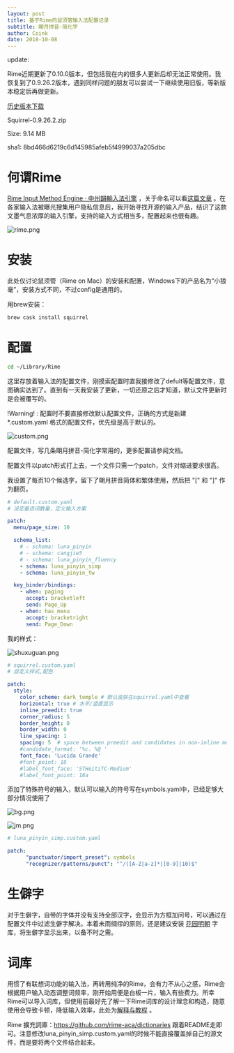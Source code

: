 ```yaml
---
layout: post
title: 基于Rime的鼠须管输入法配置记录
subtitle: 朙月拼音-简化字
author: Coink
date: 2018-10-08
---
```




update:

Rime近期更新了0.10.0版本，但包括我在内的很多人更新后却无法正常使用。我恢复到了0.9.26.2版本，遇到同样问题的朋友可以尝试一下继续使用旧版，等新版本稳定后再做更新。

[历史版本下载](https://bintray.com/lotem/rime/Squirrel)


Squirrel-0.9.26.2.zip

Size: 9.14 MB

sha1: 8bd466d6219c6d145985afeb5f4999037a205dbc



# 何谓Rime

[Rime Input Method Engine · 中州韻輸入法引擎](https://rime.im/) ，关于命名可以看[这篇文章](https://rime.im/blog/2016/04/14/qna-in-mtvu/) 。在各家输入法被曝光搜集用户隐私信息后，我开始寻找开源的输入产品，结识了这款文墨气息浓厚的输入引擎，支持的输入方式相当多，配置起来也很有趣。

![rime.png](https://i.loli.net/2018/10/08/5bbb65acac5bf.png)



# 安装

此处仅讨论鼠须管（Rime on Mac）的安装和配置，Windows下的产品名为“小狼毫”，安装方式不同，不过config是通用的。

用brew安装：

```bash
brew cask install squirrel
```
# 配置

```bash
cd ~/Library/Rime
```

这里存放着输入法的配置文件，刚摸索配置时直我接修改了defult等配置文件，意图确实达到了。直到有一天我安装了更新，一切还原之后才知道，默认文件更新时是会被覆写的。

!Warning! : 配置时不要直接修改默认配置文件，正确的方式是新建 *.custom.yaml 格式的配置文件，优先级是高于默认的。

![custom.png](https://i.loli.net/2018/10/08/5bbb707ca692d.png)



配置文件，写几条朙月拼音-简化字常用的，更多配置请参阅文档。

配置文件以patch形式打上去，一个文件只需一个patch，文件对缩进要求很高。

我设置了每页10个候选字，留下了朙月拼音简体和繁体使用，然后把 "[" 和 "]" 作为翻页。

```yaml
# default.custom.yaml
# 设定备选词数量，定义输入方案

patch:
  menu/page_size: 10

  schema_list:
    # - schema: luna_pinyin
    # - schema: cangjie5
    # - schema: luna_pinyin_fluency
    - schema: luna_pinyin_simp
    - schema: luna_pinyin_tw

  key_binder/bindings:
    - when: paging
      accept: bracketleft
      send: Page_Up
    - when: has_menu
      accept: bracketright
      send: Page_Down

```

我的样式：

![shuxuguan.png](https://i.loli.net/2018/10/08/5bbb73cee23d6.png)

```yaml
# squirrel.custom.yaml
# 自定义样式,配色

patch:
  style:
    color_scheme: dark_temple # 默认皮肤在squirrel.yaml中查看
    horizontal: true # 水平/竖直显示
    inline_preedit: true
    corner_radius: 5
    border_height: 0
    border_width: 0
    line_spacing: 1
    spacing: 5  # space between preedit and candidates in non-inline mode
    #candidate_format: '%c. %@ '
    font_face: 'Lucida Grande'
    #font_point: 18 
    #label_font_face: 'STHeitiTC-Medium'
    #label_font_point: 18a
```

添加了特殊符号的输入，默认可以输入的符号写在symbols.yaml中，已经足够大部分情况使用了

![bg.png](https://i.loli.net/2018/10/08/5bbb77627063e.png)

![jm.png](https://i.loli.net/2018/10/08/5bbb77627a063.png)



```yaml
# luna_pinyin_simp.custom.yaml

patch:
      "punctuator/import_preset": symbols
      "recognizer/patterns/punct": "^/([A-Z|a-z]*|[0-9]|10)$"
```





# 生僻字

对于生僻字，自带的字体并没有支持全部汉字，会显示为方框加问号，可以通过在配置文件中过滤生僻字解决。本着未雨绸缪的原则，还是建议安装 [花园明朝](http://fonts.jp/hanazono) 字库，将生僻字显示出来，以备不时之需。



# 词库

用惯了有联想词功能的输入法，再转用纯净的Rime，会有力不从心之感，Rime会根据用户输入动态调整词频率，刚开始用便是白板一片，输入有些费力。所幸Rime可以导入词库，但使用前最好先了解一下Rime词库的设计理念和构造，随意使用会导致卡顿，降低输入效率，此处为[解释与教程](http://tieba.baidu.com/p/2757690418) 。

Rime 擴充詞庫：https://github.com/rime-aca/dictionaries  跟着README走即可。注意修改luna_pinyin_simp.custom.yaml的时候不能直接覆盖掉自己的源文件，而是要将两个文件结合起来。

